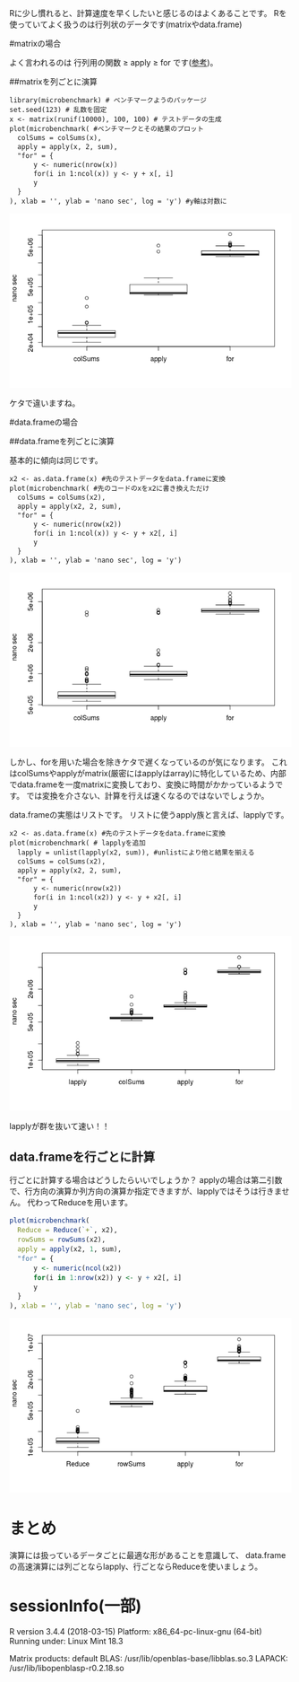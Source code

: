 Rに少し慣れると、計算速度を早くしたいと感じるのはよくあることです。
Rを使っていてよく扱うのは行列状のデータです(matrixやdata.frame)

#matrixの場合

よく言われるのは
行列用の関数 $\geq$ apply $\geq$ for
です([参考](http://www.anlyznews.com/2012/02/r_11.html))。

##matrixを列ごとに演算

```
library(microbenchmark) # ベンチマークようのパッケージ
set.seed(123) # 乱数を固定
x <- matrix(runif(10000), 100, 100) # テストデータの生成
plot(microbenchmark( #ベンチマークとその結果のプロット
  colSums = colSums(x),
  apply = apply(x, 2, sum),
  "for" = {
      y <- numeric(nrow(x))
      for(i in 1:ncol(x)) y <- y + x[, i]
      y
  }
), xlab = '', ylab = 'nano sec', log = 'y') #y軸は対数に
```

![image.png](df45cd20-445b-8aea-118a-15a4d337fddc.png)

ケタで違いますね。

#data.frameの場合

##data.frameを列ごとに演算

基本的に傾向は同じです。

```{r}
x2 <- as.data.frame(x) #先のテストデータをdata.frameに変換
plot(microbenchmark( #先のコードのxをx2に書き換えただけ
  colSums = colSums(x2),
  apply = apply(x2, 2, sum),
  "for" = {
      y <- numeric(nrow(x2))
      for(i in 1:ncol(x)) y <- y + x2[, i]
      y
  }
), xlab = '', ylab = 'nano sec', log = 'y')
```

![image.png](9a7b2e9a-db5b-7473-3674-89569638d8bf.png)

しかし、forを用いた場合を除きケタで遅くなっているのが気になります。
これはcolSumsやapplyがmatrix(厳密にはapplyはarray)に特化しているため、内部でdata.frameを一度matrixに変換しており、変換に時間がかかっているようです。
では変換を介さない、計算を行えば速くなるのではないでしょうか。

data.frameの実態はリストです。
リストに使うapply族と言えば、lapplyです。

```{r}
x2 <- as.data.frame(x) #先のテストデータをdata.frameに変換
plot(microbenchmark( # lapplyを追加
  lapply = unlist(lapply(x2, sum)), #unlistにより他と結果を揃える
  colSums = colSums(x2),
  apply = apply(x2, 2, sum),
  "for" = {
      y <- numeric(nrow(x2))
      for(i in 1:ncol(x2)) y <- y + x2[, i]
      y
  }
), xlab = '', ylab = 'nano sec', log = 'y')
```

![image.png](e6422ee8-eeb4-f9da-3b3e-2bf6d889e049.png)


lapplyが群を抜いて速い！！

## data.frameを行ごとに計算

行ごとに計算する場合はどうしたらいいでしょうか？
applyの場合は第二引数で、行方向の演算か列方向の演算か指定できますが、lapplyではそうは行きません。
代わってReduceを用います。

```r
plot(microbenchmark(
  Reduce = Reduce(`+`, x2),
  rowSums = rowSums(x2),
  apply = apply(x2, 1, sum),
  "for" = {
      y <- numeric(ncol(x2))
      for(i in 1:nrow(x2)) y <- y + x2[, i]
      y
  }
), xlab = '', ylab = 'nano sec', log = 'y')
```

![image.png](08a286d0-9b90-992e-ff15-f40a904cabfb.png)

# まとめ

演算には扱っているデータごとに最適な形があることを意識して、
data.frameの高速演算には列ごとならlapply、行ごとならReduceを使いましょう。

# sessionInfo(一部)

R version 3.4.4 (2018-03-15)
Platform: x86_64-pc-linux-gnu (64-bit)
Running under: Linux Mint 18.3

Matrix products: default
BLAS: /usr/lib/openblas-base/libblas.so.3
LAPACK: /usr/lib/libopenblasp-r0.2.18.so

